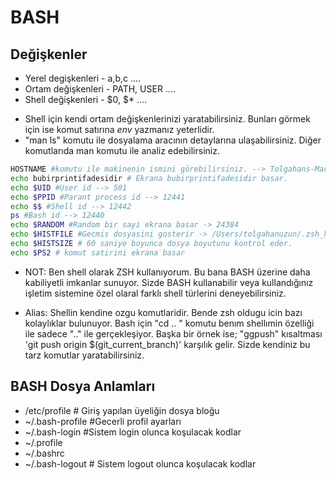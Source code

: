 # BASH
## Değişkenler
- Yerel degişkenleri - a,b,c ....
- Ortam değişkenleri - PATH, USER ....
- Shell değişkenleri - $0, $* ....

* Shell için kendi ortam değişkenlerinizi yaratabilirsiniz. Bunları görmek için ise komut satırına _env_ yazmanız yeterlidir.
* "man ls" komutu ile dosyalama aracının detaylarına ulaşabilirsiniz. Diğer komutlarıda man komutu ile analiz edebilirsiniz.

``` bash
HOSTNAME #komutu ile makinenin ismini görebilirsiniz. --> Tolgahans-MacBook-Air.local
echo bubirprintifadesidir # Ekrana bubirprintifadesidir basar.
echo $UID #User id --> 501
echo $PPID #Parant process id --> 12441
echo $$ #Shell id --> 12442 
ps #Bash id --> 12440
echo $RANDOM #Random bir sayi ekrana basar -> 24384
echo $HISTFILE #Gecmis dosyasini gosterir -> /Users/tolgahanuzun/.zsh_history
echo $HISTSIZE # 60 saniye boyunca dosya boyutunu kontrol eder.
echo $PS2 # komut satirini ekrana basar
```

- NOT: Ben shell olarak ZSH kullanıyorum. Bu bana BASH üzerine daha kabiliyetli imkanlar sunuyor. Sizde BASH kullanabilir veya kullandığınız işletim sistemine özel olaral farklı shell türlerini deneyebilirsiniz.

- Alias: Shellin kendine ozgu komutlaridir. Bende zsh oldugu icin bazı kolaylıklar bulunuyor. Bash için "cd .. " komutu benım shellımin özelliği ile sadece ".." ile gerçekleşiyor. Başka bir örnek ise; "ggpush" kısaltması 'git push origin $(git_current_branch)' karşılık gelir. Sizde kendiniz bu tarz komutlar yaratabilirsiniz.

## BASH Dosya Anlamları

- /etc/profile # Giriş yapılan üyeliğin dosya bloğu
- ~/.bash-profile #Gecerli profil ayarları
- ~/.bash-login #Sistem login olunca koşulacak kodlar
- ~/.profile
- ~/.bashrc
- ~/.bash-logout # Sistem logout olunca koşulacak kodlar
